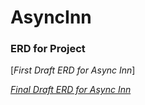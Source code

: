# AsyncInn





### ERD for Project 
[_First Draft ERD for Async Inn_]

[_Final Draft ERD for Async Inn_](Assets/AsyncInn.png)



